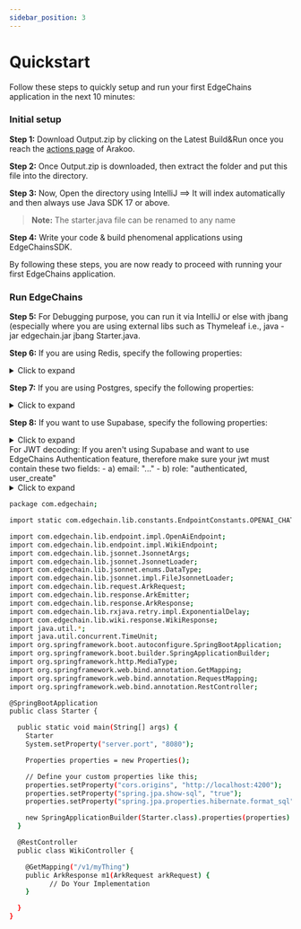 ```yaml
---
sidebar_position: 3
---
```


# Quickstart 

Follow these steps to quickly setup and run your first EdgeChains application in the next 10 minutes:

### Initial setup

**Step 1:** Download Output.zip by clicking on the Latest Build&Run once you reach the [actions page](https://github.com/arakoodev/EdgeChains/actions) of Arakoo.

**Step 2:**  Once Output.zip is downloaded, then extract the folder and put this file into the directory.

**Step 3:**  Now, Open the directory using IntelliJ ==> It will index automatically and then always use Java SDK 17 or above.


> **Note:** The starter.java file can be renamed to any name


**Step 4:**  Write your code & build phenomenal applications using EdgeChainsSDK. 

By following these steps, you are now ready to proceed with running your first EdgeChains application.

### Run EdgeChains

**Step 5:** For Debugging purpose, you can run it via IntelliJ or else with jbang (especially where you are using external libs such as Thymeleaf i.e., java -jar edgechain.jar jbang Starter.java.

**Step 6:** If you are using Redis, specify the following properties: 
<details>
<summary>Click to expand</summary>

```java
properties.setProperty("redis.url", "");
properties.setProperty("redis.port","12285");
properties.setProperty("redis.username", "default");
properties.setProperty("redis.password", "");
properties.setProperty("redis.ttl", "3600");
```
</details>

**Step 7:** If you are using Postgres, specify the following properties: 
<details>
<summary>Click to expand</summary>

```java
properties.setProperty("postgres.db.host", "");
properties.setProperty("postgres.db.username", "postgres");
properties.setProperty("postgres.db.password", ""); 
```
</details>

**Step 8:** If you want to use Supabase, specify the following properties: 
<details>
<summary>Click to expand</summary>

```java

properties.setProperty("supabase.url", "https://itlgddqhlxhdbncdqowa.supabase.co%22/);
properties.setProperty("supabase.annon.key", ""); 

```
</details>
For JWT decoding:
If you aren't using Supabase and want to use EdgeChains Authentication feature, therefore make sure your jwt must contain these two fields: 
- a) email:  "..."
- b) role: "authenticated, user_create"
<details>

<summary>Click to expand</summary>

```java

properties.setProperty("jwt.secret", "");

```
</details> 



```bash
package com.edgechain;

import static com.edgechain.lib.constants.EndpointConstants.OPENAI_CHAT_COMPLETION_API;

import com.edgechain.lib.endpoint.impl.OpenAiEndpoint;
import com.edgechain.lib.endpoint.impl.WikiEndpoint;
import com.edgechain.lib.jsonnet.JsonnetArgs;
import com.edgechain.lib.jsonnet.JsonnetLoader;
import com.edgechain.lib.jsonnet.enums.DataType;
import com.edgechain.lib.jsonnet.impl.FileJsonnetLoader;
import com.edgechain.lib.request.ArkRequest;
import com.edgechain.lib.response.ArkEmitter;
import com.edgechain.lib.response.ArkResponse;
import com.edgechain.lib.rxjava.retry.impl.ExponentialDelay;
import com.edgechain.lib.wiki.response.WikiResponse;
import java.util.*;
import java.util.concurrent.TimeUnit;
import org.springframework.boot.autoconfigure.SpringBootApplication;
import org.springframework.boot.builder.SpringApplicationBuilder;
import org.springframework.http.MediaType;
import org.springframework.web.bind.annotation.GetMapping;
import org.springframework.web.bind.annotation.RequestMapping;
import org.springframework.web.bind.annotation.RestController;

@SpringBootApplication
public class Starter {

  public static void main(String[] args) {
    Starter
    System.setProperty("server.port", "8080");

    Properties properties = new Properties();

    // Define your custom properties like this;
    properties.setProperty("cors.origins", "http://localhost:4200");
    properties.setProperty("spring.jpa.show-sql", "true");
    properties.setProperty("spring.jpa.properties.hibernate.format_sql", "true");

    new SpringApplicationBuilder(Starter.class).properties(properties).run(args);
  }

  @RestController
  public class WikiController {

    @GetMapping("/v1/myThing")
    public ArkResponse m1(ArkRequest arkRequest) {
          // Do Your Implementation
    }

  }
}
```




